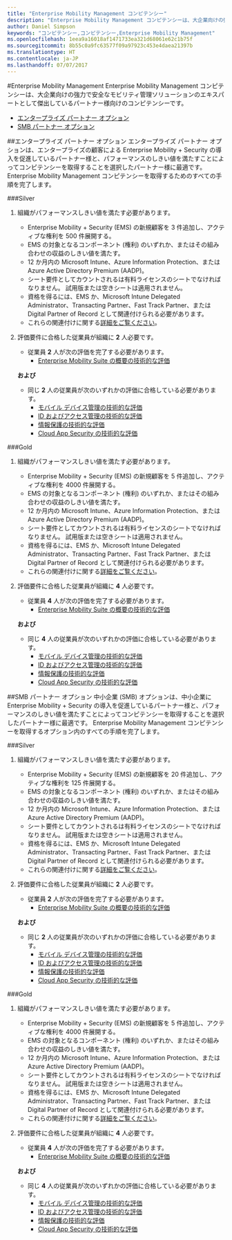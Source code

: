 ```yaml
---
title: "Enterprise Mobility Management コンピテンシー"
description: "Enterprise Mobility Management コンピテンシーは、大企業向けの強力で安全なモビリティ管理ソリューションのエキスパートとして傑出しているパートナー様向けのコンピテンシーです。"
author: Daniel Simpson
keywords: "コンピテンシー,コンピテンシー,Enterprise Mobility Management"
ms.openlocfilehash: 1eea9a16018af1471733ea321d68061e62c1b75f
ms.sourcegitcommit: 8b55c0a9fc63577f09a97923c453e4daea21397b
ms.translationtype: HT
ms.contentlocale: ja-JP
ms.lasthandoff: 07/07/2017
---
```

#<a name="enterprise-mobility-management"></a>Enterprise Mobility Management
Enterprise Mobility Management コンピテンシーは、大企業向けの強力で安全なモビリティ管理ソリューションのエキスパートとして傑出しているパートナー様向けのコンピテンシーです。

- [エンタープライズ パートナー オプション](#enterprise-partner-option)
- [SMB パートナー オプション](#smb-partner-option)


##<a name="enterprise-partner-option"></a>エンタープライズ パートナー オプション
エンタープライズ パートナー オプションは、エンタープライズの顧客による Enterprise Mobility + Security の導入を促進しているパートナー様と、パフォーマンスのしきい値を満たすことによってコンピテンシーを取得することを選択したパートナー様に最適です。 Enterprise Mobility Management コンピテンシーを取得するためのすべての手順を完了します。

###<a name="silver"></a>Silver

1. 組織がパフォーマンスしきい値を満たす必要があります。

    - Enterprise Mobility + Security (EMS) の新規顧客を 3 件追加し、アクティブな権利を 500 件展開する。
    - EMS の対象となるコンポーネント (権利) のいずれか、またはその組み合わせの収益のしきい値を満たす。
    - 12 か月内の Microsoft Intune、Azure Information Protection、または Azure Active Directory Premium (AADP)。
    - シート要件としてカウントされるは有料ライセンスのシートでなければなりません。 試用版または空きシートは適用されません。
    - 資格を得るには、EMS か、Microsoft Intune Delegated Administrator、Transacting Partner、Fast Track Partner、または Digital Partner of Record として関連付けられる必要があります。
    - これらの関連付けに関する[詳細をご覧ください](https://partner.microsoft.com/en-us/membership/digital-partner-of-record)。  
  
2. 評価要件に合格した従業員が組織に **2** 人必要です。

    - 従業員 **2** 人が次の評価を完了する必要があります。
        - [Enterprise Mobility Suite の概要の技術的な評価](https://partneruniversity.microsoft.com/?whr=uri:MicrosoftAccount&courseId=13914&scoId=pUz3OLLaB_6104778676)

    **および**

    - 同じ **2** 人の従業員が次のいずれかの評価に合格している必要があります。
        - [モバイル デバイス管理の技術的な評価](https://partneruniversity.microsoft.com/?whr=uri:MicrosoftAccount&courseId=13916&scoId=QJDTvzLaB_2104778676)
        - [ID およびアクセス管理の技術的な評価](https://partneruniversity.microsoft.com/?whr=uri:MicrosoftAccount&courseId=13915&scoId=bi3tqeLaB_3204778676)
        - [情報保護の技術的な評価](https://partneruniversity.microsoft.com/?whr=uri:MicrosoftAccount&courseId=13917&scoId=Em0uaWMaB_1004778676)
        - [Cloud App Security の技術的な評価](https://partneruniversity.microsoft.com/?whr=uri:MicrosoftAccount&courseId=13918&scoId=vGoZ9bNaB_8604778676)

###<a name="gold"></a>Gold

1. 組織がパフォーマンスしきい値を満たす必要があります。

    - Enterprise Mobility + Security (EMS) の新規顧客を 5 件追加し、アクティブな権利を 4000 件展開する。
    - EMS の対象となるコンポーネント (権利) のいずれか、またはその組み合わせの収益のしきい値を満たす。
    - 12 か月内の Microsoft Intune、Azure Information Protection、または Azure Active Directory Premium (AADP)。
    - シート要件としてカウントされるは有料ライセンスのシートでなければなりません。 試用版または空きシートは適用されません。
    - 資格を得るには、EMS か、Microsoft Intune Delegated Administrator、Transacting Partner、Fast Track Partner、または Digital Partner of Record として関連付けられる必要があります。
    - これらの関連付けに関する[詳細をご覧ください](https://partner.microsoft.com/en-us/membership/digital-partner-of-record)。  
  
2. 評価要件に合格した従業員が組織に **4** 人必要です。

    - 従業員 **4** 人が次の評価を完了する必要があります。
        - [Enterprise Mobility Suite の概要の技術的な評価](https://partneruniversity.microsoft.com/?whr=uri:MicrosoftAccount&courseId=13914&scoId=pUz3OLLaB_6104778676)

    **および**

    - 同じ **4** 人の従業員が次のいずれかの評価に合格している必要があります。
        - [モバイル デバイス管理の技術的な評価](https://partneruniversity.microsoft.com/?whr=uri:MicrosoftAccount&courseId=13916&scoId=QJDTvzLaB_2104778676)
        - [ID およびアクセス管理の技術的な評価](https://partneruniversity.microsoft.com/?whr=uri:MicrosoftAccount&courseId=13915&scoId=bi3tqeLaB_3204778676)
        - [情報保護の技術的な評価](https://partneruniversity.microsoft.com/?whr=uri:MicrosoftAccount&courseId=13917&scoId=Em0uaWMaB_1004778676)
        - [Cloud App Security の技術的な評価](https://partneruniversity.microsoft.com/?whr=uri:MicrosoftAccount&courseId=13918&scoId=vGoZ9bNaB_8604778676)
    
##<a name="smb-partner-option"></a>SMB パートナー オプション
中小企業 (SMB) オプションは、中小企業に Enterprise Mobility + Security の導入を促進しているパートナー様と、パフォーマンスのしきい値を満たすことによってコンピテンシーを取得することを選択したパートナー様に最適です。 Enterprise Mobility Management コンピテンシーを取得するオプション内のすべての手順を完了します。

###<a name="silver"></a>Silver

1. 組織がパフォーマンスしきい値を満たす必要があります。

    - Enterprise Mobility + Security (EMS) の新規顧客を 20 件追加し、アクティブな権利を 125 件展開する。
    - EMS の対象となるコンポーネント (権利) のいずれか、またはその組み合わせの収益のしきい値を満たす。
    - 12 か月内の Microsoft Intune、Azure Information Protection、または Azure Active Directory Premium (AADP)。
    - シート要件としてカウントされるは有料ライセンスのシートでなければなりません。 試用版または空きシートは適用されません。
    - 資格を得るには、EMS か、Microsoft Intune Delegated Administrator、Transacting Partner、Fast Track Partner、または Digital Partner of Record として関連付けられる必要があります。
    - これらの関連付けに関する[詳細をご覧ください](https://partner.microsoft.com/en-us/membership/digital-partner-of-record)。  
  
2. 評価要件に合格した従業員が組織に **2** 人必要です。

    - 従業員 **2** 人が次の評価を完了する必要があります。
        - [Enterprise Mobility Suite の概要の技術的な評価](https://partneruniversity.microsoft.com/?whr=uri:MicrosoftAccount&courseId=13914&scoId=pUz3OLLaB_6104778676)

    **および**

    - 同じ **2** 人の従業員が次のいずれかの評価に合格している必要があります。
        - [モバイル デバイス管理の技術的な評価](https://partneruniversity.microsoft.com/?whr=uri:MicrosoftAccount&courseId=13916&scoId=QJDTvzLaB_2104778676)
        - [ID およびアクセス管理の技術的な評価](https://partneruniversity.microsoft.com/?whr=uri:MicrosoftAccount&courseId=13915&scoId=bi3tqeLaB_3204778676)
        - [情報保護の技術的な評価](https://partneruniversity.microsoft.com/?whr=uri:MicrosoftAccount&courseId=13917&scoId=Em0uaWMaB_1004778676)
        - [Cloud App Security の技術的な評価](https://partneruniversity.microsoft.com/?whr=uri:MicrosoftAccount&courseId=13918&scoId=vGoZ9bNaB_8604778676)

###<a name="gold"></a>Gold

1. 組織がパフォーマンスしきい値を満たす必要があります。

    - Enterprise Mobility + Security (EMS) の新規顧客を 5 件追加し、アクティブな権利を 4000 件展開する。
    - EMS の対象となるコンポーネント (権利) のいずれか、またはその組み合わせの収益のしきい値を満たす。
    - 12 か月内の Microsoft Intune、Azure Information Protection、または Azure Active Directory Premium (AADP)。
    - シート要件としてカウントされるは有料ライセンスのシートでなければなりません。 試用版または空きシートは適用されません。
    - 資格を得るには、EMS か、Microsoft Intune Delegated Administrator、Transacting Partner、Fast Track Partner、または Digital Partner of Record として関連付けられる必要があります。
    - これらの関連付けに関する[詳細をご覧ください](https://partner.microsoft.com/en-us/membership/digital-partner-of-record)。  
  
2. 評価要件に合格した従業員が組織に **4** 人必要です。
    
    - 従業員 **4** 人が次の評価を完了する必要があります。
        - [Enterprise Mobility Suite の概要の技術的な評価](https://partneruniversity.microsoft.com/?whr=uri:MicrosoftAccount&courseId=13914&scoId=pUz3OLLaB_6104778676)

    **および**

    - 同じ **4** 人の従業員が次のいずれかの評価に合格している必要があります。
        - [モバイル デバイス管理の技術的な評価](https://partneruniversity.microsoft.com/?whr=uri:MicrosoftAccount&courseId=13916&scoId=QJDTvzLaB_2104778676)
        - [ID およびアクセス管理の技術的な評価](https://partneruniversity.microsoft.com/?whr=uri:MicrosoftAccount&courseId=13915&scoId=bi3tqeLaB_3204778676)
        - [情報保護の技術的な評価](https://partneruniversity.microsoft.com/?whr=uri:MicrosoftAccount&courseId=13917&scoId=Em0uaWMaB_1004778676)
        - [Cloud App Security の技術的な評価](https://partneruniversity.microsoft.com/?whr=uri:MicrosoftAccount&courseId=13918&scoId=vGoZ9bNaB_8604778676)



